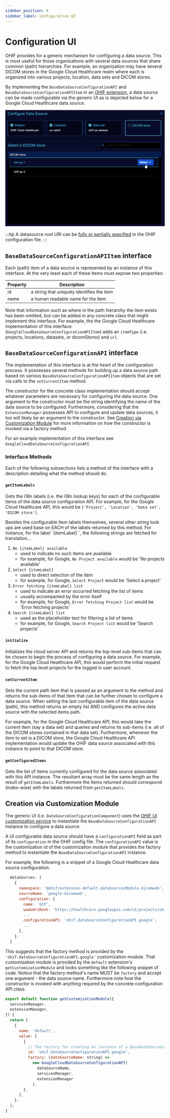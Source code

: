```yaml
---
sidebar_position: 6
sidebar_label: Configuration UI
---
```


# Configuration UI

OHIF provides for a generic mechanism for configuring a data source. This is
most useful for those organizations with several data sources
that share common (path) hierarchies. For example, an organization may have several DICOM stores
in the Google Cloud Healthcare realm where each is organized into various projects,
location, data sets and DICOM stores.

By implementing the `BaseDataSourceConfigurationAPI` and
`BaseDataSourceConfigurationAPIItem` in an [OHIF extension](../../platform/extensions/index.md), a data source can
be made configurable via the generic UI as is depicted below for a
Google Cloud Healthcare data source.

![Data source configuration UI](../../assets/img/data-source-configuration-ui.png)

:::tip
A datasource root URI can be [fully or partially specified](../../deployment/google-cloud-healthcare.md#configuring-google-cloud-healthcare-as-a-datasource-in-ohif)
in the OHIF configuration file.
:::

## `BaseDataSourceConfigurationAPIItem` interface

Each (path) item of a data source is represented by an instance of this interface.
At the very least each of these items must expose two properties:

|Property |Description|
|---------|-----------|
|id|a string that uniquely identifies the item|
|name|a human readable name for the item|

Note that information such as where in the path hierarchy the item exists
has been omitted, but can be added in any concrete class that might implement this
interface. For example, the the Google Cloud Healthcare implementation of this
interface (`GoogleCloudDataSourceConfigurationAPIItem`) adds an `itemType`
(i.e. projects, locations, datasets, or dicomStores) and `url`.

## `BaseDataSourceConfigurationAPI` interface

The implementation of this interface is at the heart of the configuration process.
It possesses several methods for building up a data source path based on various
`BaseDataSourceConfigurationAPIItem` objects that are set via calls to the `setCurrentItem`
method.

The constructor for the concrete class implementation should accept whatever
parameters are necessary for configuring the data source. One argument
to the constructor must be the string identifying the name of the data source
to be configured. Furthermore, considering that the `ExtensionManager` possesses
API to configure and update data sources, it too will likely be an argument to
the constructor. See [Creation via Customization Module](#creation-via-customization-module)
for more information on how the constructor is invoked via a factory method.

For an example implementation of this interface see `GoogleCloudDataSourceConfigurationAPI`.

### Interface Methods

Each of the following subsections lists a method of the interface with a description
detailing what the method should do.

#### `getItemLabels`

Gets the i18n labels (i.e. the i18n lookup keys) for each of the configurable items
of the data source configuration API.  For example, for the Google Cloud Healthcare
API, this would be `['Project', 'Location', 'Data set', 'DICOM store']`.

Besides the configurable item labels themselves, several other string look ups
are used base on EACH of the labels returned by this method.
For instance, for the label `{itemLabel}``, the following strings are fetched for
translation...
1. `No {itemLabel} available`
   - used to indicate no such items are available
   - for example, for Google, `No Project available` would be 'No projects available'
2. `Select {itemLabel}`
   - used to direct selection of the item
   - for example, for Google, `Select Project` would be 'Select a project'
3. `Error fetching {itemLabel} list`
   - used to indicate an error occurred fetching the list of items
   - usually accompanied by the error itself
   - for example, for Google, `Error fetching Project list` would be 'Error fetching projects'
4. `Search {itemLabel} list`
   - used as the placeholder text for filtering a list of items
   - for example, for Google, `Search Project list` would be 'Search projects'

#### `initialize`

Initializes the cloud server API and returns the top-level sub-items
that can be chosen to begin the process of configuring a data source.
For example, for the Google Cloud Healthcare API, this would perform the initial request
to fetch the top level projects for the logged in user account.

#### `setCurrentItem`

Sets the current path item that is passed as an argument to the method and
returns the sub-items of that item
that can be further chosen to configure a data source.
When setting the last configurable item of the data source (path), this method
returns an empty list AND configures the active data source with the selected
items path.

For example, for the Google Cloud Healthcare API, this would take the current item
(say a data set) and queries and returns its sub-items (i.e. all of the DICOM stores
contained in that data set). Furthermore, whenever the item to set is a DICOM store,
the Google Cloud Healthcare API implementation would update the OHIF data source
associated with this instance to point to that DICOM store.

#### `getConfiguredItems`

Gets the list of items currently configured for the data source associated with
this API instance. The resultant array must be the same length as the result of
`getItemLabels`. Furthermore the items returned should correspond (index-wise)
with the labels returned from `getItemLabels`.

## Creation via Customization Module

The generic UI (i.e. `DataSourceConfigurationComponent`) uses the
[OHIF UI customization service](../../platform/services/ui/customization-service.md) to
instantiate the `BaseDataSourceConfigurationAPI` instance to configure a data source.

A UI configurable data source should have a `configurationAPI` field as part of
its `configuration` in the OHIF config file. The `configurationAPI` value is the
customization id of the customization module that provides the factory method
to instantiate the `BaseDataSourceConfigurationAPI` instance.

For example, the following is a snippet of a Google Cloud Healthcare data source configuration.

```js
  dataSources: [
    {
      namespace: '@ohif/extension-default.dataSourcesModule.dicomweb',
      sourceName: 'google-dicomweb',
      configuration: {
        name: 'GCP',
        wadoUriRoot: 'https://healthcare.googleapis.com/v1/projects/ohif-cloud-healthcare/locations/us-east4/...',
        ...
        configurationAPI: 'ohif.dataSourceConfigurationAPI.google',
        ...
      },
    },
  ]
```

This suggests that the factory method is provided by the `'ohif.dataSourceConfigurationAPI.google'`
customization module. That customization module is provided by the `default` extension's
`getCustomizationModule` and looks something like the following snippet of code. Notice that
the factory method's name MUST be `factory` and accept one argument - the data source name.
Furthermore note how the constructor is invoked with anything required by the concrete configuration
API class.

```js
export default function getCustomizationModule({
  servicesManager,
  extensionManager,
}) {
  return [
    {
      name: 'default',
      value: [
        {
          // The factory for creating an instance of a BaseDataSourceConfigurationAPI for Google Cloud Healthcare
          id: 'ohif.dataSourceConfigurationAPI.google',
          factory: (dataSourceName: string) =>
            new GoogleCloudDataSourceConfigurationAPI(
              dataSourceName,
              servicesManager,
              extensionManager
            ),
        },
      ],
    },
  ];
}

```
